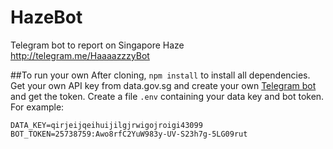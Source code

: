 # HazeBot
Telegram bot to report on Singapore Haze
http://telegram.me/HaaaazzzyBot

##To run your own
After cloning, `npm install` to install all dependencies.
Get your own API key from data.gov.sg and create your own [Telegram bot](https://core.telegram.org/bots/api) and get the token.
Create a file `.env` containing your data key and bot token. For example:
```
DATA_KEY=qirjeijqeihuijilgjrwigojroigi43099 
BOT_TOKEN=25738759:Awo8rfC2YuW983y-UV-S23h7g-5LG09rut
```